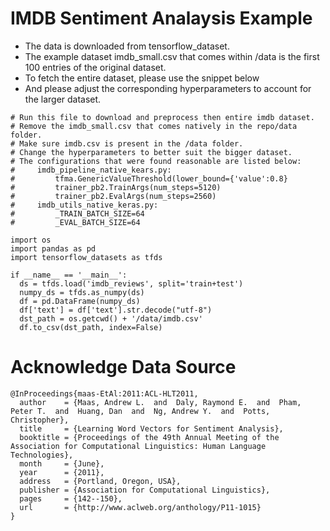 # IMDB Sentiment Analaysis Example

* The data is downloaded from tensorflow_dataset.
* The example dataset imdb_small.csv that comes within /data is the first 100 entries of the original dataset.
* To fetch the entire dataset, please use the snippet below 
* And please adjust the corresponding hyperparameters to account for the larger dataset.
```
# Run this file to download and preprocess then entire imdb dataset.
# Remove the imdb_small.csv that comes natively in the repo/data folder.
# Make sure imdb.csv is present in the /data folder.
# Change the hyperparameters to better suit the bigger dataset.
# The configurations that were found reasonable are listed below:
#     imdb_pipeline_native_kears.py:
#         tfma.GenericValueThreshold(lower_bound={'value':0.8}
#         trainer_pb2.TrainArgs(num_steps=5120)
#         trainer_pb2.EvalArgs(num_steps=2560)
#     imdb_utils_native_keras.py:
#         _TRAIN_BATCH_SIZE=64
#         _EVAL_BATCH_SIZE=64

import os
import pandas as pd
import tensorflow_datasets as tfds

if __name__ == '__main__':
  ds = tfds.load('imdb_reviews', split='train+test')
  numpy_ds = tfds.as_numpy(ds)
  df = pd.DataFrame(numpy_ds)
  df['text'] = df['text'].str.decode("utf-8")
  dst_path = os.getcwd() + '/data/imdb.csv'
  df.to_csv(dst_path, index=False)
```
# Acknowledge Data Source
```
@InProceedings{maas-EtAl:2011:ACL-HLT2011,
  author    = {Maas, Andrew L.  and  Daly, Raymond E.  and  Pham, Peter T.  and  Huang, Dan  and  Ng, Andrew Y.  and  Potts, Christopher},
  title     = {Learning Word Vectors for Sentiment Analysis},
  booktitle = {Proceedings of the 49th Annual Meeting of the Association for Computational Linguistics: Human Language Technologies},
  month     = {June},
  year      = {2011},
  address   = {Portland, Oregon, USA},
  publisher = {Association for Computational Linguistics},
  pages     = {142--150},
  url       = {http://www.aclweb.org/anthology/P11-1015}
}
```
